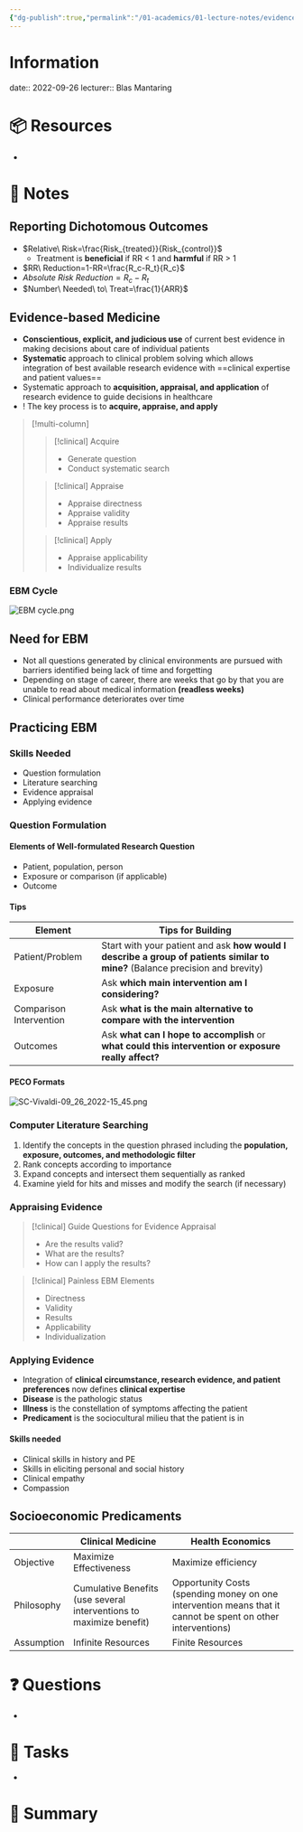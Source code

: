 ```yaml
---
{"dg-publish":true,"permalink":"/01-academics/01-lecture-notes/evidence-based-medicine/01-what-is-ebm/","tags":["IDC213,"]}
---
```


# Information
date:: 2022-09-26
lecturer:: Blas Mantaring

# 📦 Resources
- 

# 📔 Notes
## Reporting Dichotomous Outcomes
- $Relative\ Risk=\frac{Risk_{treated}}{Risk_{control}}$
	- Treatment is **beneficial** if RR < 1 and **harmful** if RR > 1
- $RR\ Reduction=1-RR=\frac{R_c-R_t}{R_c}$ 
- $Absolute\ Risk\ Reduction=R_c-R_t$
- $Number\ Needed\ to\ Treat=\frac{1}{ARR}$
## Evidence-based Medicine
- **Conscientious, explicit, and judicious use** of current best evidence in making decisions about care of individual patients
- **Systematic** approach to clinical problem solving which allows integration of best available research evidence with ==clinical expertise and patient values==
- Systematic approach to **acquisition, appraisal, and application** of research evidence to guide decisions in healthcare
- ! The key process is to **acquire, appraise, and apply**
>[!multi-column]
>>[!clinical] Acquire
>>- Generate question
>>- Conduct systematic search
>
>>[!clinical] Appraise
>>- Appraise directness
>>- Appraise validity
>>- Appraise results
>
>>[!clinical] Apply
>>- Appraise applicability
>>- Individualize results
### EBM Cycle
![EBM cycle.png](/img/user/assets/EBM%20cycle.png)
## Need for EBM
- Not all questions generated by clinical environments are pursued with barriers identified being lack of time and forgetting
- Depending on stage of career, there are weeks that go by that you are unable to read about medical information **(readless weeks)**
- Clinical performance deteriorates over time 
## Practicing EBM
### Skills Needed
- Question formulation
- Literature searching
- Evidence appraisal
- Applying evidence
### Question Formulation
#### Elements of Well-formulated Research Question
- Patient, population, person
- Exposure or comparison (if applicable)
- Outcome
#### Tips

| Element                 | Tips for Building                                                                                                             |
| ----------------------- | ----------------------------------------------------------------------------------------------------------------------------- |
| Patient/Problem         | Start with your patient and ask **how would I describe a group of patients similar to mine?** (Balance precision and brevity) |
| Exposure                | Ask **which main intervention am I considering?**                                                                             |
| Comparison Intervention | Ask **what is the main alternative to compare with the intervention**                                                         |
| Outcomes                | Ask **what can I hope to accomplish** or **what could this intervention or exposure really affect?**                          | 
#### PECO Formats
![SC-Vivaldi-09_26_2022-15_45.png](/img/user/assets/SC-Vivaldi-09_26_2022-15_45.png)

### Computer Literature Searching
1. Identify the concepts in the question phrased including the **population, exposure, outcomes, and methodologic filter**
2. Rank concepts according to importance
3. Expand concepts and intersect them sequentially as ranked
4. Examine yield for hits and misses and modify the search (if necessary)

### Appraising Evidence
>[!clinical] Guide Questions for Evidence Appraisal
>- Are the results valid?
>- What are the results?
>- How can I apply the results?

>[!clinical] Painless EBM Elements
>- Directness
>- Validity
>- Results
>- Applicability
>- Individualization

### Applying Evidence
- Integration of **clinical circumstance, research evidence, and patient preferences** now defines **clinical expertise**
- **Disease** is the pathologic status 
- **Illness** is the constellation of symptoms affecting the patient
- **Predicament** is the sociocultural milieu that the patient is in 
#### Skills needed
- Clinical skills in history and PE
- Skills in eliciting personal and social history
- Clinical empathy
- Compassion

## Socioeconomic Predicaments

|            | Clinical Medicine                                                   | Health Economics                                                                                            |
| ---------- | ------------------------------------------------------------------- | ----------------------------------------------------------------------------------------------------------- |
| Objective  | Maximize Effectiveness                                              | Maximize efficiency                                                                                                            |
| Philosophy | Cumulative Benefits (use several interventions to maximize benefit) | Opportunity Costs (spending money on one intervention means that it cannot be spent on other interventions) |
| Assumption | Infinite Resources                                                  | Finite Resources                                                                                            |

# ❓ Questions
- 

# 🎯 Tasks
- 

# 📓 Summary





